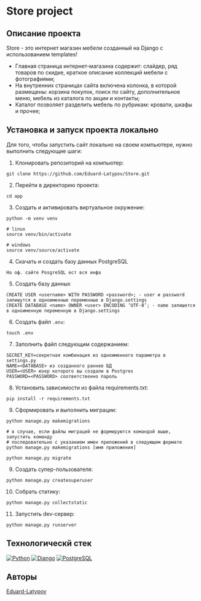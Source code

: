 # Store project

## Описание проекта 
 
Store - это интернет магазин мебели созданный на Django с использованием templates! 
* Главная страница интернет-магазина содержит: 
слайдер, ряд товаров по скидке, краткое описание коллекций мебели с фотографиями; 
* На внутренних страницах сайта включена колонка, в которой размещены: 
корзина покупок, поиск по сайту, дополнительное меню, мебель из каталога по акции и контакты; 
* Каталог позволяет разделить мебель по рубрикам: 
кровати, шкафы и прочее;
 
## Установка и запуск проекта локально

Для того, чтобы запустить сайт локально на своем компьютере, нужно выполнить следующие шаги:

1. Клонировать репозиторий на компьютер:
```
git clone https://github.com/Eduard-Latypov/Store.git
```

2. Перейти в директорию проекта:
```
cd app
```

3. Cоздать и активировать виртуальное окружение:

```
python -m venv venv

# linux
source venv/bin/activate

# windows
source venv/source/activate
```
4. Скачать и создать базу данных PostgreSQL
```
На оф. сайте PosgreSQL ест вся инфа
```

5. Создать базу данных 
```
CREATE USER <username> WITH PASSWORD <password>; - user и password запишутся в одноименные переменные в Django.settings
CREATE DATABASE <name> OWNER <user> ENCODING ‘UTF-8’; - name запишется в одноименную переменную в Django.settings
```

6. Создать файл `.env`:

```
touch .env
```

7. Заполнить файл следующим содержанием:
```
SECRET_KEY=секретная комбинация из одноименного параметра в settings.py
NAME=<DATABASE> из созданного раннее БД 
USER=<USER> юзер которого вы создали в Postgres
PASSWORD=<PASSWORD> соответственно пароль
```

8. Установить зависимости из файла requirements.txt:

```
pip install -r requirements.txt
```

9. Сформировать и выполнить миграции:

```
python manage.py makemigrations

# в случае, если файлы миграций не формируются командой выше, запустить команду
# последовательно с указанием имен приложений в следующем формате
python manage.py makemigrations [имя приложения]

python manage.py migrate
```

9. Создать супер-пользователя:
```
python manage.py createsuperuser
```

10. Собрать статику:
```
python manage.py collectstatic
```

11. Запустить dev-сервер:
```
python manage.py runserver
```

## Технологическй стек

[![Python](https://img.shields.io/badge/-Python-464646?style=flat-square&logo=Python)](https://www.python.org/)
[![Django](https://img.shields.io/badge/-Django-464646?style=flat-square&logo=Django)](https://www.djangoproject.com/)
[![PostgreSQL](https://img.shields.io/badge/-PostgreSQL-464646?style=flat-square&logo=PostgreSQL)](https://www.postgresql.org/)


## Авторы

[Eduard-Latypov](https://github.com/Eduard-Latypov)


